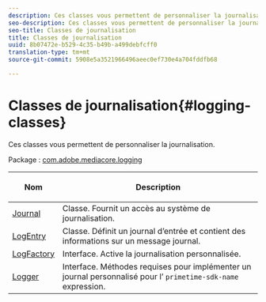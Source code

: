 ```yaml
---
description: Ces classes vous permettent de personnaliser la journalisation.
seo-description: Ces classes vous permettent de personnaliser la journalisation.
seo-title: Classes de journalisation
title: Classes de journalisation
uuid: 8b07472e-b529-4c35-b49b-a499debfcff0
translation-type: tm+mt
source-git-commit: 5908e5a3521966496aeec0ef730e4a704fddfb68

---
```



# Classes de journalisation{#logging-classes}

Ces classes vous permettent de personnaliser la journalisation.

Package : [com.adobe.mediacore.logging](https://help.adobe.com/en_US/primetime/api/psdk/javadoc_1.4/com/adobe/mediacore/logging/package-summary.html)

<table frame="all" colsep="1" rowsep="1" id="table_389797D3CEF14EA2862E0B20C6E6CC41"> 
 <thead> 
  <tr rowsep="1"> 
   <th colname="1" class="entry"> <p>Nom </p> </th> 
   <th colname="2" class="entry"> <p>Description </p> </th> 
  </tr> 
 </thead>
 <tbody> 
  <tr rowsep="1"> 
   <td colname="1"><span class="codeph"><a href="https://help.adobe.com/en_US/primetime/api/psdk/javadoc_1.4/com/adobe/mediacore/logging/Log.html" format="html" scope="external"> Journal</a> </span></td> 
   <td colname="2"> Classe. Fournit un accès au système de journalisation. </td> 
  </tr> 
  <tr rowsep="1"> 
   <td colname="1" rowsep="0"><span class="codeph"><a href="https://help.adobe.com/en_US/primetime/api/psdk/javadoc_1.4/com/adobe/mediacore/logging/LogEntry.html" format="html" scope="external"> LogEntry</a> </span></td> 
   <td colname="2" rowsep="0"> Classe. Définit un journal d’entrée et contient des informations sur un message journal. </td> 
  </tr> 
  <tr rowsep="1"> 
   <td colname="1"><span class="codeph"><a href="https://help.adobe.com/en_US/primetime/api/psdk/javadoc_1.4/com/adobe/mediacore/logging/LogFactory.html" format="html" scope="external"> LogFactory</a> </span></td> 
   <td colname="2"> Interface. Active la journalisation personnalisée. </td> 
  </tr> 
  <tr rowsep="1"> 
   <td colname="1"><span class="codeph"><a href="https://help.adobe.com/en_US/primetime/api/psdk/javadoc_1.4/com/adobe/mediacore/logging/Logger.html" format="html" scope="external"> Logger</a> </span></td> 
   <td colname="2">Interface. Méthodes requises pour implémenter un journal personnalisé pour l’ <code>primetime-sdk-name</code> expression. </td> 
  </tr> 
 </tbody>
</table>